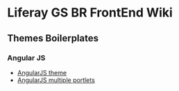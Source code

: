 # Liferay GS BR FrontEnd Wiki

## Themes Boilerplates

### Angular JS

 - [AngularJS theme](https://github.com/clovisdasilvaneto/Liferay-AngularJs-Theme)
 - [AngularJS multiple portlets](https://github.com/rafoli/liferay-gs/tree/master/modules/liferay-bundle-angular-example-multiple-views-web)